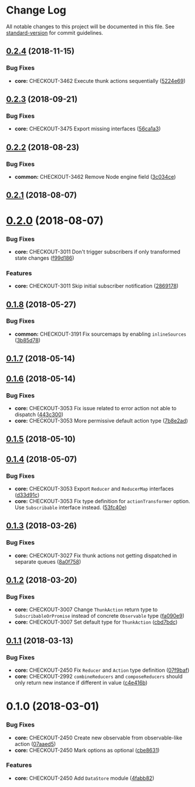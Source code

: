 # Change Log

All notable changes to this project will be documented in this file. See [standard-version](https://github.com/conventional-changelog/standard-version) for commit guidelines.

<a name="0.2.4"></a>
## [0.2.4](https://github.com/bigcommerce/data-store-js/compare/v0.2.3...v0.2.4) (2018-11-15)


### Bug Fixes

* **core:** CHECKOUT-3462 Execute thunk actions sequentially ([5224e69](https://github.com/bigcommerce/data-store-js/commit/5224e69))



<a name="0.2.3"></a>
## [0.2.3](https://github.com/bigcommerce/data-store-js/compare/v0.2.2...v0.2.3) (2018-09-21)


### Bug Fixes

* **core:** CHECKOUT-3475 Export missing interfaces ([56ca1a3](https://github.com/bigcommerce/data-store-js/commit/56ca1a3))



<a name="0.2.2"></a>
## [0.2.2](https://github.com/bigcommerce/data-store-js/compare/v0.2.1...v0.2.2) (2018-08-23)


### Bug Fixes

* **common:** CHECKOUT-3462 Remove Node engine field ([3c034ce](https://github.com/bigcommerce/data-store-js/commit/3c034ce))



<a name="0.2.1"></a>
## [0.2.1](https://github.com/bigcommerce/data-store-js/compare/v0.2.0...v0.2.1) (2018-08-07)



<a name="0.2.0"></a>
# [0.2.0](https://github.com/bigcommerce/data-store-js/compare/v0.1.8...v0.2.0) (2018-08-07)


### Bug Fixes

* **core:** CHECKOUT-3011 Don't trigger subscribers if only transformed state changes ([f99d186](https://github.com/bigcommerce/data-store-js/commit/f99d186))


### Features

* **core:** CHECKOUT-3011 Skip initial subscriber notification ([2869178](https://github.com/bigcommerce/data-store-js/commit/2869178))



<a name="0.1.8"></a>
## [0.1.8](https://github.com/bigcommerce/data-store-js/compare/v0.1.7...v0.1.8) (2018-05-27)


### Bug Fixes

* **common:** CHECKOUT-3191 Fix sourcemaps by enabling `inlineSources` ([3b85d78](https://github.com/bigcommerce/data-store-js/commit/3b85d78))



<a name="0.1.7"></a>
## [0.1.7](https://github.com/bigcommerce/data-store-js/compare/v0.1.6...v0.1.7) (2018-05-14)



<a name="0.1.6"></a>
## [0.1.6](https://github.com/bigcommerce/data-store-js/compare/v0.1.5...v0.1.6) (2018-05-14)


### Bug Fixes

* **core:** CHECKOUT-3053 Fix issue related to error action not able to dispatch ([443c300](https://github.com/bigcommerce/data-store-js/commit/443c300))
* **core:** CHECKOUT-3053 More permissive default action type ([7b8e2ad](https://github.com/bigcommerce/data-store-js/commit/7b8e2ad))



<a name="0.1.5"></a>
## [0.1.5](https://github.com/bigcommerce/data-store-js/compare/v0.1.4...v0.1.5) (2018-05-10)



<a name="0.1.4"></a>
## [0.1.4](https://github.com/bigcommerce/data-store-js/compare/v0.1.3...v0.1.4) (2018-05-07)


### Bug Fixes

* **core:** CHECKOUT-3053 Export `Reducer` and `ReducerMap` interfaces ([d33d91c](https://github.com/bigcommerce/data-store-js/commit/d33d91c))
* **core:** CHECKOUT-3053 Fix type definition for `actionTransformer` option. Use `Subscribable` interface instead. ([53fc40e](https://github.com/bigcommerce/data-store-js/commit/53fc40e))



<a name="0.1.3"></a>
## [0.1.3](https://github.com/bigcommerce/data-store-js/compare/v0.1.2...v0.1.3) (2018-03-26)


### Bug Fixes

* **core:** CHECKOUT-3027 Fix thunk actions not getting dispatched in separate queues ([8a0f758](https://github.com/bigcommerce/data-store-js/commit/8a0f758))



<a name="0.1.2"></a>
## [0.1.2](https://github.com/bigcommerce/data-store-js/compare/v0.1.1...v0.1.2) (2018-03-20)


### Bug Fixes

* **core:** CHECKOUT-3007 Change `ThunkAction` return type to `SubscribableOrPromise` instead of concrete `Observable` type ([fa090e9](https://github.com/bigcommerce/data-store-js/commit/fa090e9))
* **core:** CHECKOUT-3007 Set default type for `ThunkAction` ([cbd7bdc](https://github.com/bigcommerce/data-store-js/commit/cbd7bdc))



<a name="0.1.1"></a>
## [0.1.1](https://github.com/bigcommerce/data-store-js/compare/v0.1.0...v0.1.1) (2018-03-13)


### Bug Fixes

* **core:** CHECKOUT-2450 Fix `Reducer` and `Action` type definition ([07f9baf](https://github.com/bigcommerce/data-store-js/commit/07f9baf))
* **core:** CHECKOUT-2992 `combineReducers` and `composeReducers` should only return new instance if different in value ([c4e416b](https://github.com/bigcommerce/data-store-js/commit/c4e416b))



<a name="0.1.0"></a>
# 0.1.0 (2018-03-01)


### Bug Fixes

* **core:** CHECKOUT-2450 Create new observable from observable-like action ([07aaed5](https://github.com/bigcommerce/data-store-js/commit/07aaed5))
* **core:** CHECKOUT-2450 Mark options as optional ([cbe8631](https://github.com/bigcommerce/data-store-js/commit/cbe8631))


### Features

* **core:** CHECKOUT-2450 Add `DataStore` module ([4fabb82](https://github.com/bigcommerce/data-store-js/commit/4fabb82))

